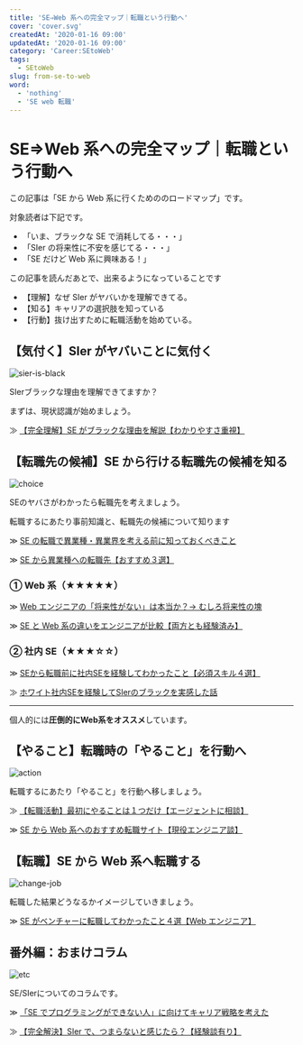 ```yaml
---
title: 'SE⇒Web 系への完全マップ｜転職という行動へ'
cover: 'cover.svg'
createdAt: '2020-01-16 09:00'
updatedAt: '2020-01-16 09:00'
category: 'Career:SEtoWeb'
tags:
  - SEtoWeb
slug: from-se-to-web
word:
  - 'nothing'
  - 'SE web 転職'
---
```


# SE⇒Web 系への完全マップ｜転職という行動へ

この記事は「SE から Web 系に行くためののロードマップ」です。

対象読者は下記です。

- 「いま、ブラックな SE で消耗してる・・・」
- 「SIer の将来性に不安を感じてる・・・」
- 「SE だけど Web 系に興味ある！」

この記事を読んだあとで、出来るようになっていることです

- 【理解】なぜ SIer がヤバいかを理解できてる。
- 【知る】キャリアの選択肢を知っている
- 【行動】抜け出すために転職活動を始めている。

## 【気付く】SIer がヤバいことに気付く

![sier-is-black](./1_sier-black.svg)

SIerブラックな理由を理解できてますか？

まずは、現状認識が始めましょう。

≫ [【完全理解】SE がブラックな理由を解説【わかりやすさ重視】](./reason-of-se-black)

<!-- ・TODO：（01/22）【SE ヤバい】業界人の目線から理解する SIer オワコン（記事まとめ。権威性） -->

## 【転職先の候補】SE から行ける転職先の候補を知る

![choice](./2_choice.svg)

SEのヤバさがわかったら転職先を考えましょう。

転職するにあたり事前知識と、転職先の候補について知ります

≫ [SE の転職で異業種・異業界を考える前に知っておくべきこと](./job-change-from-se-with-points)

≫ [SE から異業種への転職先【おすすめ３選】](/recommend-job-change-choices-from-se)

### ① Web 系（★★★★★）

≫ [Web エンジニアの「将来性がない」は本当か？→ むしろ将来性の塊](./future-of-web-engineer)

≫ [SE と Web 系の違いをエンジニアが比較【両方とも経験済み】](./diff-between-se-and-web)

### ② 社内 SE（★★★☆☆）

≫ [SEから転職前に社内SEを経験してわかったこと【必須スキル４選】](./skill-of-internal-se)

≫ [ホワイト社内SEを経験してSIerのブラックを実感した話](./white-internal-se-and-black-se)

---

個人的には**圧倒的にWeb系をオススメ**しています。

## 【やること】転職時の「やること」を行動へ

![action](./3_action.svg)

転職するにあたり「やること」を行動へ移しましょう。

≫ [【転職活動】最初にやることは１つだけ【エージェントに相談】](./job-change-do-one)

≫ [SE から Web 系へのおすすめ転職サイト【現役エンジニア談】](./recommend-hr-sites-from-se-to-web)

<!-- ・TODO：（01/21）転職したときの話（会社の分析。プログラミングの学習。） -->

## 【転職】SE から Web 系へ転職する

![change-job](./cover.svg)

転職した結果どうなるかイメージしていきましょう。

≫ [SE がベンチャーに転職してわかったこと４選【Web エンジニア】](./notice-when-changing-from-se-to-web)

## 番外編：おまけコラム

![etc](./4_etc.svg)

SE/SIerについてのコラムです。

≫ [「SE でプログラミングができない人」に向けてキャリア戦略を考えた](./se-cannot-do-programming)

≫ [【完全解決】SIer で、つまらないと感じたら？【経験談有り】](./how-to-solve-when-to-feel-sier-is-not-awesome)


<!--

------------------------------------
## TODO: 他の完全マップを見る

≫ フリーランス Web エンジニアになるための

≫ 海外就職するための

------------------------------------
 -->


